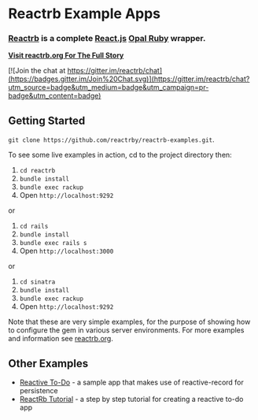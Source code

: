 # Reactrb Example Apps

### [Reactrb](https://github.com/reactrb/reactrb) is a complete [React.js](http://facebook.github.io/react/) [Opal Ruby](http://opalrb.org) wrapper.

[**Visit reactrb.org For The Full Story**](http://reactrb.org)

[![Join the chat at https://gitter.im/reactrb/chat](https://badges.gitter.im/Join%20Chat.svg)](https://gitter.im/reactrb/chat?utm_source=badge&utm_medium=badge&utm_campaign=pr-badge&utm_content=badge)

## Getting Started

`git clone https://github.com/reactrby/reactrb-examples.git`.

To see some live examples in action, cd to the project directory then:

1. `cd reactrb`
2. `bundle install`
3. `bundle exec rackup`
4. Open `http://localhost:9292`

or

1. `cd rails`
2. `bundle install`
3. `bundle exec rails s`
4. Open `http://localhost:3000`

or

1. `cd sinatra`
2. `bundle install`
3. `bundle exec rackup`
4. Open `http://localhost:9292`

Note that these are very simple examples, for the purpose of showing how to
configure the gem in various server environments.  For more  examples and
information see [reactrb.org](http://reactrb.org).

## Other Examples

- [Reactive To-Do](https://github.com/loicboutet/reactivetodo) - a sample app that makes use of reactive-record for persistence
- [ReactRb Tutorial](https://github.com/loicboutet/reactrb_tutorial) - a step by step tutorial for creating a reactive to-do app
